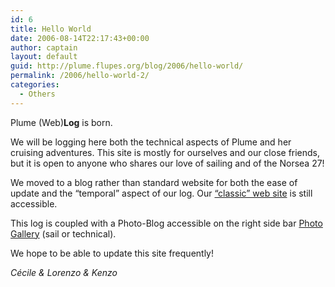 ```yaml
---
id: 6
title: Hello World
date: 2006-08-14T22:17:43+00:00
author: captain
layout: default
guid: http://plume.flupes.org/blog/2006/hello-world/
permalink: /2006/hello-world-2/
categories:
  - Others
---
```

Plume (Web)**Log** is born.

We will be logging here both the technical aspects of Plume and her cruising adventures. This site is mostly for ourselves and our close friends, but it is open to anyone who shares our love of sailing and of the Norsea 27!

We moved to a blog rather than standard website for both the ease of update and the &#8220;temporal&#8221; aspect of our log. Our [&#8220;classic&#8221; web site](http://plume.flupes.org) is still accessible.

This log is coupled with a Photo-Blog accessible on the right side bar [Photo Gallery](http://plume.flupes.org/gallery) (sail or technical).

We hope to be able to update this site frequently!

_Cécile & Lorenzo & Kenzo_
